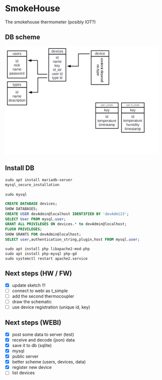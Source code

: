 # SmokeHouse

The smokehouse thermometer (posibly IOT?)

## DB scheme ##

![Database scheme](/doc/db_scheme.png)

## Install DB ##

```
sudo apt install mariadb-server
mysql_secure_installation

sudo mysql
```

```sql
CREATE DATABASE devices;
SHOW DATABASES;
CREATE USER devAdmin@localhost IDENTIFIED BY 'devAdm123';
SELECT User FROM mysql.user;
GRANT ALL PRIVILEGES ON devices.* to devAdmin@localhost;
FLUSH PRIVILEGES;
SHOW GRANTS FOR devAdmin@localhost;
SELECT user,authentication_string,plugin,host FROM mysql.user;
```

```
sudo apt install php libapache2-mod-php
sudo apt install php-mysql php-gd
sudo systemctl restart apache2.service
```

## Next steps (HW / FW) ##

- [X] update sketch !!!
- [ ] connect to webi as t_simple
- [ ] add the second thermocoupler
- [ ] draw the schematic
- [ ] use device registration (unique id, key)

## Next steps (WEBI) ##

- [X] post some data to server (test)
- [X] receive and decode (json) data
- [X] save it to db (sqlite)
- [X] mysql
- [X] public server
- [X] better scheme (users, devices, data)
- [X] register new device
- [ ] list devices
